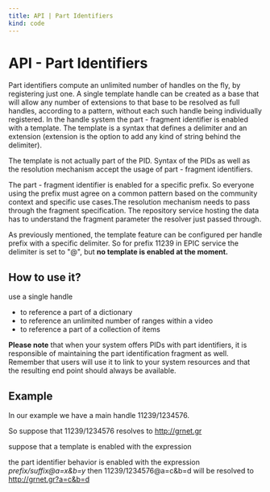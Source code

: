 ```yaml
---
title: API | Part Identifiers
kind: code
---
```


# API - Part Identifiers
Part identifiers compute an unlimited number of handles on the fly, by registering just one. A single template handle can be created as a base that will allow any number of extensions to that base to be resolved as full handles, according to a pattern, without each such handle being individually registered.  In the handle system the part - fragment identifier is enabled with a template. The template is a syntax that defines a delimiter and an extension (extension is the option to add any kind of string behind the delimiter). 

The template is not actually part of the PID. Syntax of the PIDs as well as the resolution mechanism accept the usage of part - fragment identifiers.

The part - fragment identifier is enabled for a specific prefix. So everyone using the prefix must agree on a common pattern based on the community context and specific use cases.The resolution mechanism needs to pass through the fragment specification. The repository service hosting the data has to understand the fragment parameter the resolver just passed through.

As previously mentioned,  the template feature can be configured per handle prefix with a specific delimiter. So for prefix 11239 in  EPIC service the delimiter is set to "@", but <strong>no template is enabled at the moment.</strong> 

## How to use it?
use a single handle
<ul>
<li>to reference a part of a dictionary</li>
<li>to reference an unlimited number of ranges within a video</li>
<li>to reference a part of a collection of items</li>
</ul>

<strong>Please note</strong>  that when your system offers PIDs with part identifiers, it is responsible of maintaining the part identification fragment as well. Remember that users will use it to link to your system resources and that the resulting end point should always be available.

## Example
In our example we have a main handle 11239/1234576. 

So suppose that 11239/1234576 resolves to http://grnet.gr 

suppose that a template  is enabled with the expression

the part identifier behavior is enabled with the expression 
  <i>prefix/suffix@a=x&b=y</i>
then 
 11239/1234576@a=c&b=d  will be resolved to http://grnet.gr?a=c&b=d


